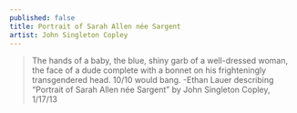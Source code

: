 ```yaml
---
published: false
title: Portrait of Sarah Allen née Sargent
artist: John Singleton Copley
---
```


> The hands of a baby, the blue, shiny garb of a well-dressed woman, the
> face of a dude complete with a bonnet on his frighteningly
> transgendered head. 10/10 would bang.
> -Ethan Lauer describing “Portrait of Sarah Allen née Sargent” by John Singleton Copley, 1/17/13